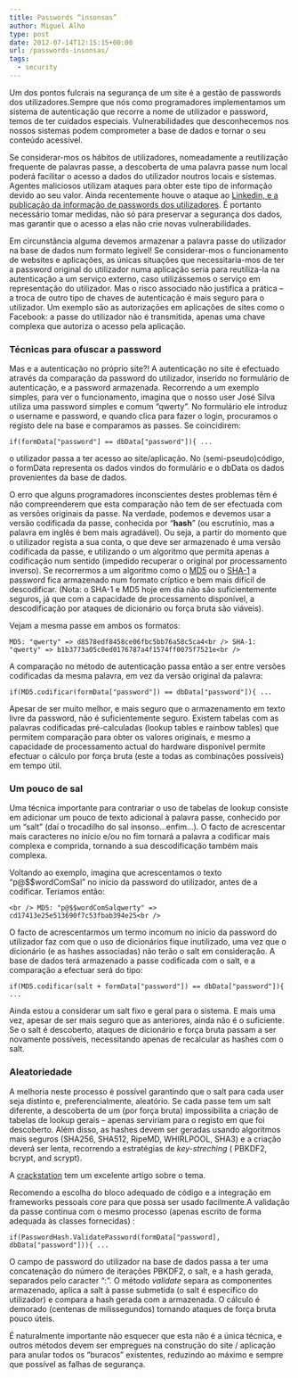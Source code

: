 ```yaml
---
title: Passwords “insonsas”
author: Miguel Alho
type: post
date: 2012-07-14T12:15:15+00:00
url: /passwords-insonsas/
tags:
  - security
---
```

Um dos pontos fulcrais na segurança de um site é a gestão de passwords dos utilizadores.Sempre que nós como programadores implementamos um sistema de autenticação que recorre a nome de utilizador e password, temos de ter cuidados especiais. Vulnerabilidades que desconhecemos nos nossos sistemas podem comprometer a base de dados e tornar o seu conteúdo acessível.

Se considerar-mos os hábitos de utilizadores, nomeadamente a reutilização frequente de palavras passe, a descoberta de uma palavra passe num local poderá facilitar o acesso a dados do utilizador noutros locais e sistemas. Agentes maliciosos utilizam ataques para obter este tipo de informação devido ao seu valor. Ainda recentemente houve o ataque ao [Linkedin, e a publicação da informação de passwords dos utilizadores][1]. É portanto necessário tomar medidas, não só para preservar a segurança dos dados, mas garantir que o acesso a elas não crie novas vulnerabilidades.

<!--more-->

Em circunstância alguma devemos armazenar a palavra passe do utilizador na base de dados num formato legível! Se considerar-mos o funcionamento de websites e aplicações, as únicas situações que necessitaria-mos de ter a password original do utilizador numa aplicação seria para reutiliza-la na autenticação a um serviço externo, caso utilizássemos o serviço em representação do utilizador. Mas o risco associado não justifica a prática &#8211; a troca de outro tipo de chaves de autenticação é mais seguro para o utilizador. Um exemplo são as autorizações em aplicações de sites como o Facebook: a passe do utilizador não é transmitida, apenas uma chave complexa que autoriza o acesso pela aplicação.

### **Técnicas para ofuscar a password**

Mas e a autenticação no próprio site?! A autenticação no site é efectuado através da comparação da password do utilizador, inserido no formulário de autenticação, e a password armazenada. Recorrendo a um exemplo simples, para ver o funcionamento, imagina que o nosso user José Silva utiliza uma password simples e comum &#8220;qwerty&#8221;. No formulário ele introduz o username e password, e quando clica para fazer o login, procuramos o registo dele na base e comparamos as passes. Se coincidirem:

 `if(formData["password"] == dbData["password"]){ ...` 

o utilizador passa a ter acesso ao site/aplicação. No (semi-pseudo)código, o formData representa os dados vindos do formulário e o dbData os dados provenientes da base de dados.

O erro que alguns programadores inconscientes destes problemas têm é não compreenderem que esta comparação não tem de ser efectuada com as versões originais da passe. Na verdade, podemos e devemos usar a versão codificada da passe, conhecida por &#8220;**hash**&#8221; (ou escrutínio, mas a palavra em inglês é bem mais agradável). Ou seja, a partir do momento que o utilizador regista a sua conta, o que deve ser armazenado é uma versão codificada da passe, e utilizando o um algoritmo que permita apenas a codificação num sentido (impedido recuperar o original por processamento inverso). Se recorrermos a um algoritmo como o [MD5][2] ou o [SHA-1][3] a password fica armazenado num formato críptico e bem mais difícil de descodificar. (Nota: o SHA-1 e MD5 hoje em dia não são suficientemente seguros, já que com a capacidade de processamento disponível, a descodificação por ataques de dicionário ou força bruta são viáveis).

Vejam a mesma passe em ambos os formatos:

 `MD5: "qwerty" => d8578edf8458ce06fbc5bb76a58c5ca4<br />
SHA-1: "qwerty" => b1b3773a05c0ed0176787a4f1574ff0075f7521e<br />
` 

A comparação no método de autenticação passa então a ser entre versões codificadas da mesma palavra, em vez da versão original da palavra:

 `if(MD5.codificar(formData["password"]) == dbData["password"]){ ...` 

Apesar de ser muito melhor, e mais seguro que o armazenamento em texto livre da password, não é suficientemente seguro. Existem tabelas com as palavras codificadas pré-calculadas (lookup tables e rainbow tables) que permitem comparação para obter os valores originais, e mesmo a capacidade de processamento actual do hardware disponível permite efectuar o cálculo por força bruta (este a todas as combinações possíveis) em tempo útil.

### Um pouco de sal

Uma técnica importante para contrariar o uso de tabelas de lookup consiste em adicionar um pouco de texto adicional à palavra passe, conhecido por um &#8220;salt&#8221; (daí o trocadilho do sal insonso&#8230;enfim&#8230;). O facto de acrescentar mais caracteres no inicio e/ou no fim tornará a palavra a codificar mais complexa e comprida, tornando a sua descodificação também mais complexa.

Voltando ao exemplo, imagina que acrescentamos o texto &#8220;p@$$wordComSal&#8221; no início da password do utilizador, antes de a codificar. Teriamos então:

`<br />
MD5: "p@$$wordComSalqwerty" => cd17413e25e513690f7c53fbab394e25<br />
` 

O facto de acrescentarmos um termo incomum no inicio da password do utilizador faz com que o uso de dicionários fique inutilizado, uma vez que o dicionário (e as hashes associadas) não terão o salt em consideração. A base de dados terá armazenado a passe codificada com o salt, e a comparação a efectuar será do tipo:

 `if(MD5.codificar(salt + formData["password"]) == dbData["password"]){ ...` 

Ainda estou a considerar um salt fixo e geral para o sistema. E mais uma vez, apesar de ser mais seguro que as anteriores, ainda não é o suficiente. Se o salt é descoberto, ataques de dicionário e força bruta passam a ser novamente possíveis, necessitando apenas de recalcular as hashes com o salt.

### Aleatoriedade

A melhoria neste processo é possível garantindo que o salt para cada user seja distinto e, preferencialmente, aleatório. Se cada passe tem um salt diferente, a descoberta de um (por força bruta) impossibilita a criação de tabelas de lookup gerais &#8211; apenas serviriam para o registo em que foi descoberto. Além disso, as hashes devem ser geradas usando algoritmos mais seguros (SHA256, SHA512, RipeMD, WHIRLPOOL, SHA3) e a criação deverá ser lenta, recorrendo a estratégias de _key-streching_ ( PBKDF2, bcrypt, and scrypt).

A [crackstation][4] tem um excelente artigo sobre o tema.

Recomendo a escolha do bloco adequado de código e a integração em frameworks pessoais _core_ para que possa ser usado facilmente.A validação da passe continua com o mesmo processo (apenas escrito de forma adequada às classes fornecidas) :

 `if(PasswordHash.ValidatePassword(formData["password], dbData["password"])){ ...` 

O campo de password do utilizador na base de dados passa a ter uma concatenação do número de iterações PBKDF2, o salt, e a hash gerada, separados pelo caracter &#8220;:&#8221;. O método _validate_ separa as componentes armazenado, aplica a salt à passe submetida (o salt é especifico do utilizador) e compara a hash gerada com a armazenada. O cálculo é demorado (centenas de milissegundos) tornando ataques de força bruta pouco úteis.

É naturalmente importante não esquecer que esta não é a única técnica, e outros métodos devem ser empregues na construção do site / aplicação para anular todos os &#8220;buracos&#8221; existentes, reduzindo ao máximo e sempre que possível as falhas de segurança.

 [1]: http://press.linkedin.com/node/1212 "Linked in password atack"
 [2]: http://pt.wikipedia.org/wiki/MD5 "Algoritmo MD5"
 [3]: http://pt.wikipedia.org/wiki/SHA-1 "Algoritmo SHA-1"
 [4]: http://crackstation.net/hashing-security.htm